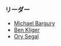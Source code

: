 ### リーダー
* [Michael Bargury](mailto:michaelb@zenity.io)
* [Ben Kliger](mailto:benk@zenity.io)
* [Ory Segal](mailto:orys@zenity.io)
